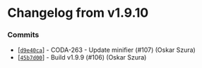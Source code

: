# Changelog from v1.9.10
### Commits
* [[`d9e40ca`](http://github.com/coda-it/graphen/commit/d9e40ca3effa2b7cf0b6571cd73b216104c21734)] - CODA-263 - Update minifier (#107) (Oskar Szura)
* [[`45b7d00`](http://github.com/coda-it/graphen/commit/45b7d0062811b4fc74cb64e877d7e56a4c599736)] - Build v1.9.9 (#106) (Oskar Szura)